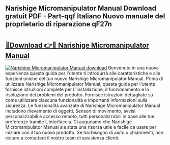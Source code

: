 ## Narishige Micromanipulator Manual Download gratuit PDF - Part-qqf Italiano Nuovo manuale del proprietario di riparazione qF27n

# <h2><a href="http://dfdxpo.blite.top/?on=Narishige+Micromanipulator+Manual">🔗Download 👉🔴 Narishige Micromanipulator Manual</a></h2>

[![Narishige Micromanipulator Manual download](https://i.imgur.com/lujVjoI.png)](http://dfdxpo.blite.top/?on=Narishige+Micromanipulator+Manual)
Benvenuto in una nuova esperienza questa guida per l'utente ti introdurrà alle caratteristiche e alle funzioni uniche del tuo nuovo Narishige Micromanipulator Manual. Prima di utilizzare Narishige Micromanipulator Manual, questa guida per l'utente fornisce istruzioni complete per L'installazione, il funzionamento e la risoluzione dei problemi del prodotto. Fornisce istruzioni dettagliate su come utilizzare ciascuna funzionalità e importanti informazioni sulla sicurezza. Le funzionalità avanzate di Narishige Micromanipulator Manual includono rilevamento di oggetti, Sensori di movimento, avvisi personalizzabili e accesso remoto, tutti personalizzabili in base alle tue preferenze tramite L'interfaccia. Ci auguriamo che Narishige Micromanipulator Manual sia stata una risorsa utile e facile da usare per iniziare con il tuo nuovo prodotto. Se hai bisogno di aiuto o chiarimenti, non esitare a contattare il nostro team di assistenza clienti.
